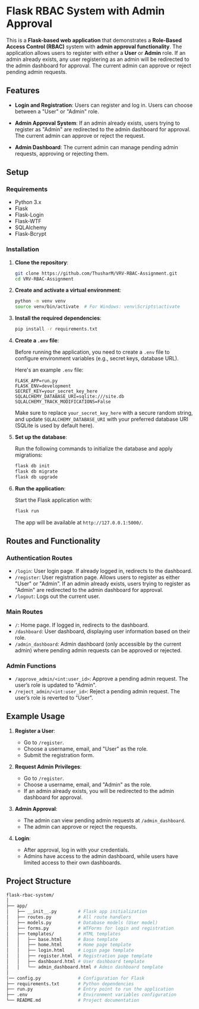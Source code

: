 # Flask RBAC System with Admin Approval

This is a **Flask-based web application** that demonstrates a **Role-Based Access Control (RBAC)** system with **admin approval functionality**. The application allows users to register with either a **User** or **Admin** role. If an admin already exists, any user registering as an admin will be redirected to the admin dashboard for approval. The current admin can approve or reject pending admin requests.

## Features

- **Login and Registration**: Users can register and log in. Users can choose between a "User" or "Admin" role.
  
- **Admin Approval System**: If an admin already exists, users trying to register as "Admin" are redirected to the admin dashboard for approval. The current admin can approve or reject the request.

- **Admin Dashboard**: The current admin can manage pending admin requests, approving or rejecting them.

## Setup

### Requirements

- Python 3.x
- Flask
- Flask-Login
- Flask-WTF
- SQLAlchemy
- Flask-Bcrypt

### Installation

1. **Clone the repository**:

   ```bash
   git clone https://github.com/ThusharM/VRV-RBAC-Assignment.git
   cd VRV-RBAC-Assignment
   ```

2. **Create and activate a virtual environment**:

   ```bash
   python -m venv venv
   source venv/bin/activate  # For Windows: venv\Scripts\activate
   ```

3. **Install the required dependencies**:

   ```bash
   pip install -r requirements.txt
   ```

4. **Create a `.env` file**:

   Before running the application, you need to create a `.env` file to configure environment variables (e.g., secret keys, database URL).

   Here's an example `.env` file:

   ```env
   FLASK_APP=run.py
   FLASK_ENV=development
   SECRET_KEY=your_secret_key_here
   SQLALCHEMY_DATABASE_URI=sqlite:///site.db
   SQLALCHEMY_TRACK_MODIFICATIONS=False
   ```

   Make sure to replace `your_secret_key_here` with a secure random string, and update `SQLALCHEMY_DATABASE_URI` with your preferred database URI (SQLite is used by default here).

5. **Set up the database**:

   Run the following commands to initialize the database and apply migrations:

   ```bash
   flask db init
   flask db migrate
   flask db upgrade
   ```

6. **Run the application**:

   Start the Flask application with:

   ```bash
   flask run
   ```

   The app will be available at `http://127.0.0.1:5000/`.

## Routes and Functionality

### Authentication Routes
- `/login`: User login page. If already logged in, redirects to the dashboard.
- `/register`: User registration page. Allows users to register as either "User" or "Admin". If an admin already exists, users trying to register as "Admin" are redirected to the admin dashboard for approval.
- `/logout`: Logs out the current user.

### Main Routes
- `/`: Home page. If logged in, redirects to the dashboard.
- `/dashboard`: User dashboard, displaying user information based on their role.
- `/admin_dashboard`: Admin dashboard (only accessible by the current admin) where pending admin requests can be approved or rejected.

### Admin Functions
- `/approve_admin/<int:user_id>`: Approve a pending admin request. The user’s role is updated to "Admin".
- `/reject_admin/<int:user_id>`: Reject a pending admin request. The user’s role is reverted to "User".

## Example Usage

1. **Register a User**:
   - Go to `/register`.
   - Choose a username, email, and "User" as the role.
   - Submit the registration form.

2. **Request Admin Privileges**:
   - Go to `/register`.
   - Choose a username, email, and "Admin" as the role.
   - If an admin already exists, you will be redirected to the admin dashboard for approval.

3. **Admin Approval**:
   - The admin can view pending admin requests at `/admin_dashboard`.
   - The admin can approve or reject the requests.
   
4. **Login**:
   - After approval, log in with your credentials.
   - Admins have access to the admin dashboard, while users have limited access to their own dashboards.

## Project Structure

```bash
flask-rbac-system/
│
├── app/
│   ├── __init__.py        # Flask app initialization
│   ├── routes.py          # All route handlers
│   ├── models.py          # Database models (User model)
│   ├── forms.py           # WTForms for login and registration
│   ├── templates/         # HTML templates
│   │   ├── base.html      # Base template
│   │   ├── home.html      # Home page template
│   │   ├── login.html     # Login page template
│   │   ├── register.html  # Registration page template
│   │   ├── dashboard.html # User dashboard template
│   │   └── admin_dashboard.html # Admin dashboard template
│           
│── config.py              # Configuration for Flask
├── requirements.txt       # Python dependencies
├── run.py                 # Entry point to run the application
├── .env                   # Environment variables configuration
└── README.md              # Project documentation


